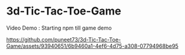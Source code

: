 # 3d-Tic-Tac-Toe-Game
Video Demo : Starting npm till game demo

https://github.com/puneet73/3d-Tic-Tac-Toe-Game/assets/93940651/6b9460a1-4ef6-4d75-a308-07794968be95

